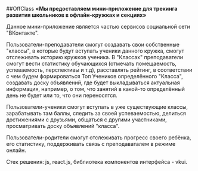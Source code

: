 ##OffClass
**«Мы предоставляем мини-приложение для трекинга развития школьников в офлайн-кружках и секциях»**

Данное мини-приложение является частью сервисов социальной сети "ВКонтакте".

Пользователи-преподаватели смогут создавать свои собственные "классы", в которые будут вступать ученики данного кружка, смогут отслеживать историю кружков ученика.
В "Классах" преподаватели смогут вести статистику обучающихся (отмечать помещаемость, успеваемость, перспективы и т.д), расставлять рейтинг, в соответствии с чем будем формироваться Топ Учеников определённого "Класса", создавать доску объявлений, где будет выкладываться актуальная информация, например, о том, что занятий в какой-то определённый день не будет или то, что они переносятся.

Пользователи-ученики смогут вступать в уже существующие классы, зарабатывать там баллы, следить за своей успеваемостью, делиться достижениями с друзьями, общаться с другими участниками, просматривать доску объявлений "класса".

Пользователи-родители смогут отслеживать прогресс своего ребёнка, его статистику, поддерживать связь с преподаваталем в режиме онлайн.

Стек решения: js, react.js, библиотека компонентов интерфейса - vkui.



